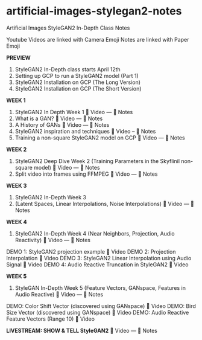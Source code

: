 



# artificial-images-stylegan2-notes
Artificial Images StyleGAN2 In-Depth Class Notes

Youtube Videos are linked with Camera Emoji
Notes are linked with Paper Emoji


**PREVIEW**
1. StyleGAN2 In-Depth class starts April 12th
2. Setting up GCP to run a StyleGAN2 model (Part 1)
3. StyleGAN2 Installation on GCP (The Long Version)
4. StyleGAN2 Installation on GCP (The Short Version)


**WEEK 1**
1. StyleGAN2 In Depth Week 1
🎥 Video — 📑 Notes
2. What is a GAN?
🎥 Video — 📑 Notes
3. A History of GANs
🎥 Video — 📑 Notes
4. StyleGAN2 inspiration and techniques
🎥 Video – 📑 Notes
5. Training a non-square StyleGAN2 model on GCP
🎥 Video — 📑 Notes


**WEEK 2**
1. StyleGAN2 Deep Dive Week 2
(Training Parameters in the Skyflinil non-square model)
🎥 Video — 📑 Notes
2. Split video into frames using FFMPEG
🎥 Video — 📑 Notes


**WEEK 3**
1. StyleGAN2 In-Depth Week 3
2. (Latent Spaces, Linear Interpolations, Noise Interpolations)
🎥 Video — 📑 Notes


**WEEK 4**
1. StyleGAN2 In-Depth Week 4
(Near Neighbors, Projection, Audio Reactivity)
 🎥 Video — 📑 Notes

DEMO 1: StyleGAN2 projection example 🎥 Video
DEMO 2: Projection Interpolation 🎥 Video
DEMO 3: StyleGAN2 Linear Interpolation using Audio Signal 🎥 Video
DEMO 4: Audio Reactive Truncation in StyleGAN2 🎥 Video


**WEEK 5**
1. StyleGAN In-Depth Week 5
(Feature Vectors, GANspace, Features in Audio Reactive)
🎥 Video — 📑 Notes

DEMO: Color Shift Vector (discovered using GANspace) 🎥 Video
DEMO: Bird Size Vector (discovered using GANspace) 🎥 Video
DEMO: Audio Reactive Feature Vectors (Range 10) 🎥 Video


**LIVESTREAM: SHOW & TELL StyleGAN2**
🎥 Video — 📑 Notes
